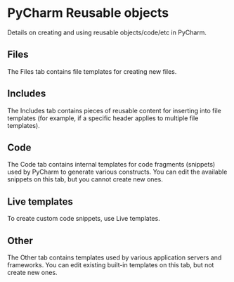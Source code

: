 # PyCharm Reusable objects

Details on creating and using reusable objects/code/etc in PyCharm.

## Files

The Files tab contains file templates for creating new files.

## Includes
The Includes tab contains pieces of reusable content for inserting into file templates (for example, if a specific header applies to multiple file templates).

## Code
The Code tab contains internal templates for code fragments (snippets) used by PyCharm to generate various constructs. You can edit the available snippets on this tab, but you cannot create new ones.

## Live templates
To create custom code snippets, use Live templates.

## Other
The Other tab contains templates used by various application servers and frameworks. You can edit existing built-in templates on this tab, but not create new ones.